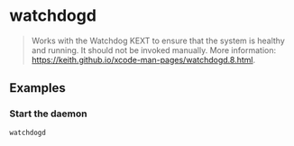# watchdogd

> Works with the Watchdog KEXT to ensure that the system is healthy and running. It should not be invoked manually. More information: <https://keith.github.io/xcode-man-pages/watchdogd.8.html>.

## Examples

### Start the daemon

```bash
watchdogd
```
